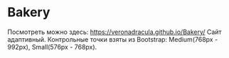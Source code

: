 # Bakery
Посмотреть можно здесь: https://veronadracula.github.io/Bakery/
Сайт адаптивный. Контрольные точки взяты из Bootstrap: Medium(768px - 992px), Small(576px - 768px).
